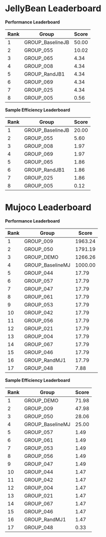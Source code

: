 # JellyBean Leaderboard

**Performance Leaderboard**

|Rank      |Group     |Score     |
|----------|----------|----------|
|1      |GROUP_BaselineJB     |50.00     |
|2      |GROUP_055     |10.02     |
|3      |GROUP_065     |4.34     |
|4      |GROUP_008     |4.34     |
|5      |GROUP_RandJB1     |4.34     |
|6      |GROUP_069     |4.34     |
|7      |GROUP_025     |4.34     |
|8      |GROUP_005     |0.56     |


**Sample Efficiency Leaderboard**

|Rank      |Group     |Score     |
|----------|----------|----------|
|1      |GROUP_BaselineJB     |20.00     |
|2      |GROUP_055     |5.60     |
|3      |GROUP_008     |1.97     |
|4      |GROUP_069     |1.97     |
|5      |GROUP_065     |1.86     |
|6      |GROUP_RandJB1     |1.86     |
|7      |GROUP_025     |1.86     |
|8      |GROUP_005     |0.12     |


# Mujoco Leaderboard

**Performance Leaderboard**

|Rank      |Group     |Score     |
|----------|----------|----------|
|1      |GROUP_009     |1963.24     |
|2      |GROUP_050     |1791.19     |
|3      |GROUP_DEMO     |1266.26     |
|4      |GROUP_BaselineMJ     |1000.00     |
|5      |GROUP_044     |17.79     |
|6      |GROUP_057     |17.79     |
|7      |GROUP_047     |17.79     |
|8      |GROUP_061     |17.79     |
|9      |GROUP_053     |17.79     |
|10      |GROUP_042     |17.79     |
|11      |GROUP_056     |17.79     |
|12      |GROUP_021     |17.79     |
|13      |GROUP_004     |17.79     |
|14      |GROUP_067     |17.79     |
|15      |GROUP_046     |17.79     |
|16      |GROUP_RandMJ1     |17.79     |
|17      |GROUP_048     |7.88     |


**Sample Efficiency Leaderboard**

|Rank      |Group     |Score     |
|----------|----------|----------|
|1      |GROUP_DEMO     |71.98     |
|2      |GROUP_009     |47.98     |
|3      |GROUP_050     |28.06     |
|4      |GROUP_BaselineMJ     |25.00     |
|5      |GROUP_057     |1.49     |
|6      |GROUP_061     |1.49     |
|7      |GROUP_053     |1.49     |
|8      |GROUP_056     |1.49     |
|9      |GROUP_047     |1.49     |
|10      |GROUP_044     |1.47     |
|11      |GROUP_042     |1.47     |
|12      |GROUP_004     |1.47     |
|13      |GROUP_021     |1.47     |
|14      |GROUP_067     |1.47     |
|15      |GROUP_046     |1.47     |
|16      |GROUP_RandMJ1     |1.47     |
|17      |GROUP_048     |0.33     |


